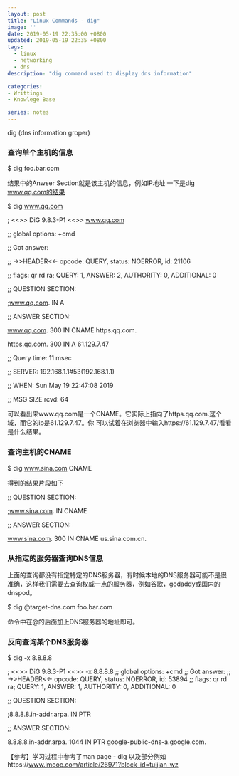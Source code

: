 ```yaml
---
layout: post
title: "Linux Commands - dig"
image: ''
date: 2019-05-19 22:35:00 +0800
updated: 2019-05-19 22:35 +0800
tags: 
  - linux
  - networking
  - dns
description: "dig command used to display dns information"

categories:
- Writtings
- Knowlege Base

series: notes
---
```


dig (dns information groper)

### 查询单个主机的信息
$ dig foo.bar.com

结果中的Anwser Section就是该主机的信息，例如IP地址
一下是dig www.qq.com的结果

$ dig www.qq.com


; <<>> DiG 9.8.3-P1 <<>> www.qq.com

;; global options: +cmd

;; Got answer:

;; ->>HEADER<<- opcode: QUERY, status: NOERROR, id: 21106

;; flags: qr rd ra; QUERY: 1, ANSWER: 2, AUTHORITY: 0, ADDITIONAL: 0


;; QUESTION SECTION:

;www.qq.com.			IN	A


;; ANSWER SECTION:

www.qq.com.		300	IN	CNAME	https.qq.com.

https.qq.com.		300	IN	A	61.129.7.47


;; Query time: 11 msec

;; SERVER: 192.168.1.1#53(192.168.1.1)

;; WHEN: Sun May 19 22:47:08 2019

;; MSG SIZE  rcvd: 64


可以看出来www.qq.com是一个CNAME。它实际上指向了https.qq.com.这个域，而它的ip是61.129.7.47。你
可以试着在浏览器中输入https://61.129.7.47/看看是什么结果。

### 查询主机的CNAME
$ dig www.sina.com CNAME

得到的结果片段如下

;; QUESTION SECTION:

;www.sina.com.			IN	CNAME

;; ANSWER SECTION:

www.sina.com.		300	IN	CNAME	us.sina.com.cn.


### 从指定的服务器查询DNS信息
上面的查询都没有指定特定的DNS服务器，有时候本地的DNS服务器可能不是很准确，这样我们需要去查询权威一点的服务器，例如谷歌，godaddy或国内的dnspod。

$ dig @target-dns.com foo.bar.com

命令中在@的后面加上DNS服务器的地址即可。


### 反向查询某个DNS服务器

$ dig -x 8.8.8.8

; <<>> DiG 9.8.3-P1 <<>> -x 8.8.8.8
;; global options: +cmd
;; Got answer:
;; ->>HEADER<<- opcode: QUERY, status: NOERROR, id: 53894
;; flags: qr rd ra; QUERY: 1, ANSWER: 1, AUTHORITY: 0, ADDITIONAL: 0

;; QUESTION SECTION:

;8.8.8.8.in-addr.arpa.		IN	PTR

;; ANSWER SECTION:

8.8.8.8.in-addr.arpa.	1044	IN	PTR	google-public-dns-a.google.com.



【参考】学习过程中参考了man page - dig 以及部分例如https://www.imooc.com/article/26971?block_id=tuijian_wz 
